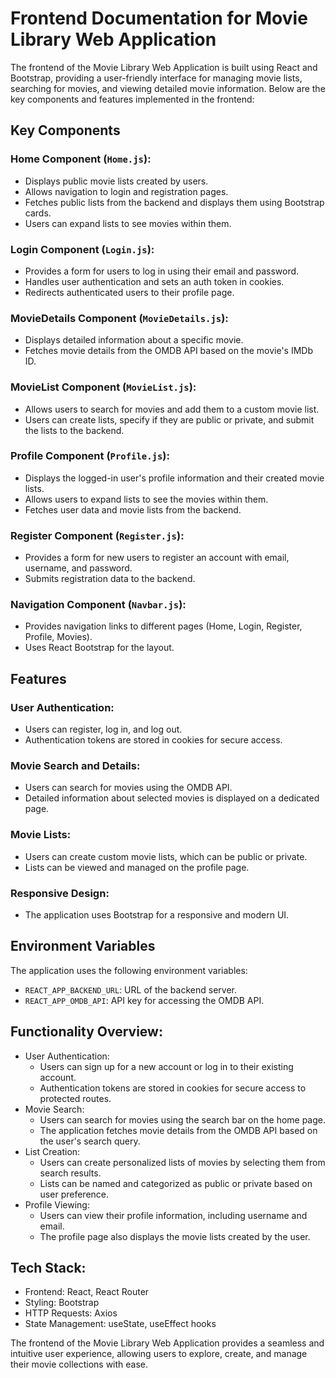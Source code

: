 # Frontend Documentation for Movie Library Web Application

The frontend of the Movie Library Web Application is built using React and Bootstrap, providing a user-friendly interface for managing movie lists, searching for movies, and viewing detailed movie information. Below are the key components and features implemented in the frontend:

## Key Components

### Home Component (`Home.js`):

- Displays public movie lists created by users.
- Allows navigation to login and registration pages.
- Fetches public lists from the backend and displays them using Bootstrap cards.
- Users can expand lists to see movies within them.

### Login Component (`Login.js`):

- Provides a form for users to log in using their email and password.
- Handles user authentication and sets an auth token in cookies.
- Redirects authenticated users to their profile page.

### MovieDetails Component (`MovieDetails.js`):

- Displays detailed information about a specific movie.
- Fetches movie details from the OMDB API based on the movie's IMDb ID.

### MovieList Component (`MovieList.js`):

- Allows users to search for movies and add them to a custom movie list.
- Users can create lists, specify if they are public or private, and submit the lists to the backend.

### Profile Component (`Profile.js`):

- Displays the logged-in user's profile information and their created movie lists.
- Allows users to expand lists to see the movies within them.
- Fetches user data and movie lists from the backend.

### Register Component (`Register.js`):

- Provides a form for new users to register an account with email, username, and password.
- Submits registration data to the backend.

### Navigation Component (`Navbar.js`):

- Provides navigation links to different pages (Home, Login, Register, Profile, Movies).
- Uses React Bootstrap for the layout.

## Features

### User Authentication:

- Users can register, log in, and log out.
- Authentication tokens are stored in cookies for secure access.

### Movie Search and Details:

- Users can search for movies using the OMDB API.
- Detailed information about selected movies is displayed on a dedicated page.

### Movie Lists:

- Users can create custom movie lists, which can be public or private.
- Lists can be viewed and managed on the profile page.

### Responsive Design:

- The application uses Bootstrap for a responsive and modern UI.

## Environment Variables

The application uses the following environment variables:

- `REACT_APP_BACKEND_URL`: URL of the backend server.
- `REACT_APP_OMDB_API`: API key for accessing the OMDB API.


## Functionality Overview:

- User Authentication:
  - Users can sign up for a new account or log in to their existing account.
  - Authentication tokens are stored in cookies for secure access to protected routes.
- Movie Search:
  - Users can search for movies using the search bar on the home page.
  - The application fetches movie details from the OMDB API based on the user's search query.
- List Creation:
  - Users can create personalized lists of movies by selecting them from search results.
  - Lists can be named and categorized as public or private based on user preference.
- Profile Viewing:
  - Users can view their profile information, including username and email.
  - The profile page also displays the movie lists created by the user.

## Tech Stack:

- Frontend: React, React Router
- Styling: Bootstrap
- HTTP Requests: Axios
- State Management: useState, useEffect hooks

The frontend of the Movie Library Web Application provides a seamless and intuitive user experience, allowing users to explore, create, and manage their movie collections with ease.
